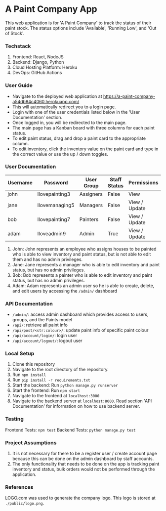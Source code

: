 # A Paint Company App

This web application is for 'A Paint Company' to track the status of their paint stock. The status options include 'Available', 'Running Low', and 'Out of Stock'.

### Techstack 
1. Frontend: React, NodeJS
2. Backend: Django, Python
3. Cloud Hosting Platform: Heroku
4. DevOps: GitHub Actions

### User Guide 
- Navigate to the deployed web application at https://a-paint-company-a54db84c4060.herokuapp.com/
- This will automatically redirect you to a login page.
- Login with one of the user credentials listed below in the 'User Documentation' section.
- Once logged in, you will be redirected to the main page. 
- The main page has a Kanban board with three columns for each paint status.
- To edit paint status, drag and drop a paint card to the appropriate column.
- To edit inventory, click the inventory value on the paint card and type in the correct value or use the up / down toggles. 

### User Documentation
| Username   | Password       | User Group | Staff Status | Permissions   |
|------------|----------------|------------|--------------|---------------|
| john       | Ilovepainting3 | Assigners  | False        | View          |
| jane       | Ilovemanaging5 | Managers   | False        | View / Update |
| bob        | Ilovepainting7 | Painters   | False        | View / Update |
| adam       | Iloveadmin9    | Admin      | True         | View / Update |

1. John: John represents an employee who assigns houses to be painted who is able to view inventory and paint status, but is not able to edit them and has no admin privileges.
2. Jane: Jane represents a manager who is able to edit inventory and paint status, but has no admin privileges.
3. Bob: Bob represents a painter who is able to edit inventory and paint status, but has no admin privileges.
4. Adam: Adam represents an admin user so he is able to create, delete, and edit users by accessing the `/admin/` dashboard  

### API Documentation 
- `/admin/`: access admin dashboard which provides access to users, groups, and the Paints model
- `/api/`: retrieve all paint info 
- `/api/post/<str:colour>/`: update paint info of specific paint colour
- `/api/account/login/`: login user 
- `/api/account/logout/`: logout user 

### Local Setup 
1. Clone this repository 
2. Navigate to the root directory of the repository.
2. Run `npm install` 
3. Run `pip install -r requirements.txt`
4. Start the backend: Run `python manage.py runserver`
5. Start the frontend: Run `npm start` 
6. Navigate to the frontend at `localhost:3000`
7. Navigate to the backend server at `localhost:8000`. Read section 'API Documentation' for information on how to use backend server. 

### Testing 
Frontend Tests: `npm test`
Backend Tests: `python manage.py test`

### Project Assumptions 
1. It is not necessary for there to be a register user / create account page because this can be done on the admin dashboard by staff accounts.
2. The only functionality that needs to be done on the app is tracking paint inventory and status, bulk orders would not be performed through the application. 

### References 
LOGO.com was used to generate the company logo. This logo is stored at `./public/logo.png`.
